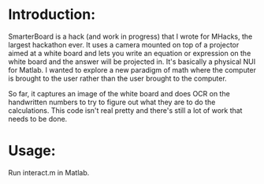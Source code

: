 Introduction:
============
SmarterBoard is a hack (and work in progress) that I wrote for MHacks, the largest hackathon ever.
It uses a camera mounted on top of a projector aimed at a white board and lets you write an equation
or expression on the white board and the answer will be projected in. It's basically a physical NUI for
Matlab. I wanted to explore a new paradigm of math where the computer is brought to the user rather than 
the user brought to the computer. 

So far, it captures an image of the white board and does OCR on the handwritten numbers to try to figure 
out what they are to do the calculations. This code isn't real pretty and there's still a lot of work that 
needs to be done.

Usage:
======
Run interact.m in Matlab.